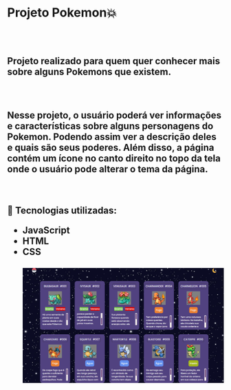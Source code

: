 <h1>Projeto Pokemon💥</h1>
<br>
<br>
<h2>Projeto realizado para quem quer conhecer mais sobre alguns Pokemons que existem.<h2>
<br>
<p> Nesse projeto, o usuário poderá ver informações e características sobre alguns personagens do Pokemon. Podendo assim
  ver a descrição deles e quais são seus poderes. Além disso, a página contém um ícone no canto direito no topo da tela onde
  o usuário pode alterar o tema da página.</p>
<br>
<br>
🚀 Tecnologias utilizadas:
 <ul>
   <li>JavaScript</li>
   <li>HTML</li>
   <li>CSS</li>
 <br>
 <img src="https://github.com/MatheusPereira033/Projeto_Pokemon_Dev_Em_Dobro/blob/master/Print_projeto.png?raw=true">
